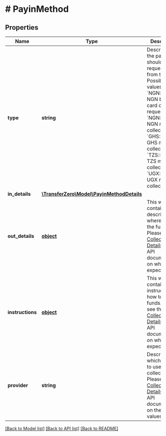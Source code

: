 # # PayinMethod

## Properties

Name | Type | Description | Notes
------------ | ------------- | ------------- | -------------
**type** | **string** | Describes how the payment should be requested from the user.  Possible values: - &#x60;NGN::Bank&#x60;: NGN bank and card collection requests - &#x60;NGN::Mobile&#x60;: NGN mobile collections - &#x60;GHS::Mobile&#x60;: GHS mobile collections - &#x60;TZS::Mobile&#x60;: TZS mobile collections - &#x60;UGX::Mobile&#x60;: UGX mobile collections | [optional] 
**in_details** | [**\TransferZero\Model\PayinMethodDetails**](PayinMethodDetails.md) |  | [optional] 
**out_details** | [**object**](.md) | This will contain the description on where to pay the funds. Please see the [Collections Details](https://docs.transferzero.com/docs/collection-details) in the API documentation on what to expect here. | [optional] 
**instructions** | [**object**](.md) | This will contain the instructions on how to pay the funds. Please see the [Collections Details](https://docs.transferzero.com/docs/collection-details) in the API documentation on what to expect here. | [optional] 
**provider** | **string** | Describes which provider to use for collection. Please see the [Collections Details](https://docs.transferzero.com/docs/collection-details) in the API documentation on the valid values | [optional] 

[[Back to Model list]](../../README.md#documentation-for-models) [[Back to API list]](../../README.md#documentation-for-api-endpoints) [[Back to README]](../../README.md)


